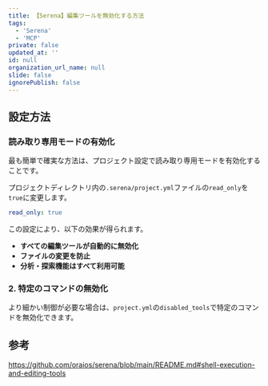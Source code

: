 ```yaml
---
title: 【Serena】編集ツールを無効化する方法
tags:
  - 'Serena'
  - 'MCP'
private: false
updated_at: ''
id: null
organization_url_name: null
slide: false
ignorePublish: false
---
```

## 設定方法



### 読み取り専用モードの有効化

最も簡単で確実な方法は、プロジェクト設定で読み取り専用モードを有効化することです。

プロジェクトディレクトリ内の`.serena/project.yml`ファイルの`read_only`を`true`に変更します。

```yaml
read_only: true
```

この設定により、以下の効果が得られます。

- **すべての編集ツールが自動的に無効化**
- **ファイルの変更を防止**
- **分析・探索機能はすべて利用可能**

### 2. 特定のコマンドの無効化

より細かい制御が必要な場合は、`project.yml`の`disabled_tools`で特定のコマンドを無効化できます。

## 参考

https://github.com/oraios/serena/blob/main/README.md#shell-execution-and-editing-tools
